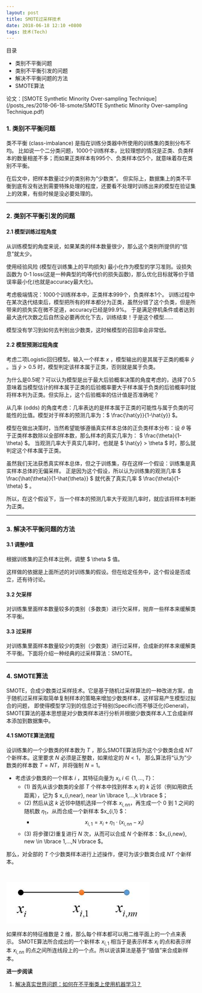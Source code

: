 ```yaml
---
layout: post
title: SMOTE过采样技术
date: 2018-06-18 12:10 +0800
tags: 技术(Tech)
---
```



目录

- 类别不平衡问题
- 类别不平衡引发的问题
- 解决不平衡问题的方法
- SMOTE算法


论文：[SMOTE Synthetic Minority Over-sampling Technique](/posts_res/2018-06-18-smote/SMOTE Synthetic Minority Over-sampling Technique.pdf)


### 1. 类别不平衡问题

类不平衡 (class-imbalance) 是指在训练分类器中所使用的训练集的类别分布不均。
比如说一个二分类问题，1000个训练样本，比较理想的情况是正类、负类样本的数量相差不多；而如果正类样本有995个、负类样本仅5个，就意味着存在类别不平衡。

在后文中，把样本数量过少的类别称为“少数类”。
但实际上，数据集上的类不平衡到底有没有达到需要特殊处理的程度，还要看不处理时训练出来的模型在验证集上的效果，有些时候是没必要处理的。


-----------

### 2. 类别不平衡引发的问题

#### 2.1 模型训练过程角度

从训练模型的角度来说，如果某类的样本数量很少，那么这个类别所提供的“信息”就太少。

使用经验风险 (模型在训练集上的平均损失) 最小化作为模型的学习准则。设损失函数为 0-1 loss(这是一种典型的均等代价的损失函数)，那么优化目标就等价于错误率最小化(也就是accuracy最大化)。

考虑极端情况：1000个训练样本中，正类样本999个，负类样本1个。
训练过程中在某次迭代结束后，模型把所有的样本都分为正类，虽然分错了这个负类，但是所带来的损失实在微不足道，accuracy已经是99.9%。
于是满足停机条件或者达到最大迭代次数之后自然没必要再优化下去，训练结束！于是这个模型……

模型没有学习到如何去判别出少数类，这时候模型的召回率会非常低。


#### 2.2 模型预测过程角度

考虑二项Logistic回归模型。输入一个样本 $x$ ，模型输出的是其属于正类的概率 $\hat{y}$ 。当 $\hat{y} > 0.5$ 时，模型判定该样本属于正类，否则就是属于负类。

为什么是0.5呢？可以认为模型是出于最大后验概率决策的角度考虑的，选择了0.5意味着当模型估计的样本属于正类的后验概率要大于样本属于负类的后验概率时就将样本判为正类。但实际上，这个后验概率的估计值是否准确呢？

从几率 (odds) 的角度考虑：几率表达的是样本属于正类的可能性与属于负类的可能性的比值。模型对于样本的预测几率为：$ \frac{\hat{y}}{1-\hat{y}} $。

模型在做出决策时，当然希望能够遵循真实样本总体的正负类样本分布：设 $\theta$ 等于正类样本数除以全部样本数，那么样本的真实几率为： $ \frac{\theta}{1-\theta} $。
当观测几率大于真实几率时，也就是 $ \hat{y} > \theta $ 时，那么就判定这个样本属于正类。

虽然我们无法获悉真实样本总体，但之于训练集，存在这样一个假设：训练集是真实样本总体的无偏采样。
正是因为这个假设，所以认为训练集的观测几率 $ \frac{\hat{\theta}}{1-\hat{\theta}} $ 就代表了真实几率 $ \frac{\theta}{1-\theta} $ 。

所以，在这个假设下，当一个样本的预测几率大于观测几率时，就应该将样本判断为正类。


----------

### 3. 解决不平衡问题的方法

#### 3.1 调整$\theta$值

根据训练集的正负样本比例，调整 $ \theta $ 值。

这样做的依据是上面所述的对训练集的假设。但在给定任务中，这个假设是否成立，还有待讨论。


#### 3.2 欠采样

对训练集里面样本数量较多的类别（多数类）进行欠采样，抛弃一些样本来缓解类不平衡。


#### 3.3 过采样

对训练集里面样本数量较少的类别（少数类）进行过采样，合成新的样本来缓解类不平衡。下面将介绍一种经典的过采样算法：SMOTE。


------------

### 4. SMOTE算法

SMOTE，合成少数类过采样技术。它是基于随机过采样算法的一种改进方案，由于随机过采样采取简单复制样本的策略来增加少数类样本，这样容易产生模型过拟合的问题，
即使得模型学习到的信息过于特别(Specific)而不够泛化(General)，SMOTE算法的基本思想是对少数类样本进行分析并根据少数类样本人工合成新样本添加到数据集中。

#### 4.1 SMOTE算法流程

设训练集的一个少数类的样本数为 $T$ ，那么SMOTE算法将为这个少数类合成 $NT$ 个新样本。这里要求 $N$ 必须是正整数，如果给定的 $N<1$， 那么算法将“认为”少数类的样本数 $T=NT$，并将强制 $N=1$。

- 考虑该少数类的一个样本 $i$ ，其特征向量为 $x_i, i \in \lbrace 1,...,T \rbrace$：
    - (1) 首先从该少数类的全部 $T$ 个样本中找到样本 $x_i$ 的 $k$ 近邻（例如用欧氏距离），记为 $ x_{i,near}, near \in \lbrace 1,...,k \rbrace $；
    - (2) 然后从这 $k$ 近邻中随机选择一个样本 $x_{i,nn}$，再生成一个 $0$ 到 $1$ 之间的随机数 $\eta_1$，从而合成一个新样本 $x_{i,1} $： 
        - $$ x_{i,1} = x_i + \eta_1 \cdot (x_{i,nn} − x_i ) $$
    - (3) 将步骤(2)重复进行 $N$ 次，从而可以合成 $N$ 个新样本：$x_{i,new}, new \in \lbrace 1,...,N \rbrace $。

那么，对全部的 $T$ 个少数类样本进行上述操作，便可为该少数类合成 $NT$ 个新样本。

<br>

![smote-2](/posts_res/2018-06-18-smote/smote.jpg)

如果样本的特征维数是 2 维，那么每个样本都可以用二维平面上的一个点来表示。
SMOTE算法所合成出的一个新样本 $x_{i,1}$ 相当于是表示样本 $x_i$ 的点和表示样本 $x_{i,nn}$ 的点之间所连线段上的一个点。所以说该算法是基于“插值”来合成新样本。

**进一步阅读**

1. [解决真实世界问题：如何在不平衡类上使用机器学习？](https://mp.weixin.qq.com/s?__biz=MzA3MzI4MjgzMw==&mid=2650718717&idx=1&sn=85038d7c906c135120a8e1a2f7e565ad&scene=0#wechat_redirect)


